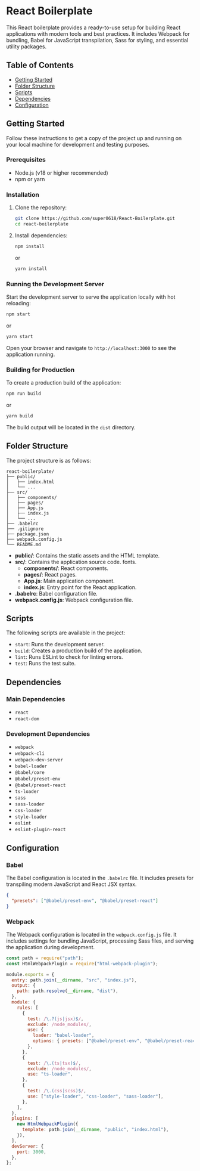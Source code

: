 # React Boilerplate

This React boilerplate provides a ready-to-use setup for building React applications with modern tools and best practices. It includes Webpack for bundling, Babel for JavaScript transpilation, Sass for styling, and essential utility packages.

## Table of Contents

- [Getting Started](#getting-started)
- [Folder Structure](#folder-structure)
- [Scripts](#scripts)
- [Dependencies](#dependencies)
- [Configuration](#configuration)

## Getting Started

Follow these instructions to get a copy of the project up and running on your local machine for development and testing purposes.

### Prerequisites

- Node.js (v18 or higher recommended)
- npm or yarn

### Installation

1. Clone the repository:

   ```bash
   git clone https://github.com/super0618/React-Boilerplate.git
   cd react-boilerplate
   ```

2. Install dependencies:

   ```bash
   npm install
   ```

   or

   ```bash
   yarn install
   ```

### Running the Development Server

Start the development server to serve the application locally with hot reloading:

```bash
npm start
```

or

```bash
yarn start
```

Open your browser and navigate to `http://localhost:3000` to see the application running.

### Building for Production

To create a production build of the application:

```bash
npm run build
```

or

```bash
yarn build
```

The build output will be located in the `dist` directory.

## Folder Structure

The project structure is as follows:

```
react-boilerplate/
├── public/
│   ├── index.html
│   └── ...
├── src/
│   ├── components/
│   ├── pages/
│   ├── App.js
│   ├── index.js
│   └── ...
├── .babelrc
├── .gitignore
├── package.json
├── webpack.config.js
└── README.md
```

- **public/**: Contains the static assets and the HTML template.
- **src/**: Contains the application source code.
  fonts.
  - **components/**: React components.
  - **pages/**: React pages.
  - **App.js**: Main application component.
  - **index.js**: Entry point for the React application.
- **.babelrc**: Babel configuration file.
- **webpack.config.js**: Webpack configuration file.

## Scripts

The following scripts are available in the project:

- `start`: Runs the development server.
- `build`: Creates a production build of the application.
- `lint`: Runs ESLint to check for linting errors.
- `test`: Runs the test suite.

## Dependencies

### Main Dependencies

- `react`
- `react-dom`

### Development Dependencies

- `webpack`
- `webpack-cli`
- `webpack-dev-server`
- `babel-loader`
- `@babel/core`
- `@babel/preset-env`
- `@babel/preset-react`
- `ts-loader`
- `sass`
- `sass-loader`
- `css-loader`
- `style-loader`
- `eslint`
- `eslint-plugin-react`

## Configuration

### Babel

The Babel configuration is located in the `.babelrc` file. It includes presets for transpiling modern JavaScript and React JSX syntax.

```json
{
  "presets": ["@babel/preset-env", "@babel/preset-react"]
}
```

### Webpack

The Webpack configuration is located in the `webpack.config.js` file. It includes settings for bundling JavaScript, processing Sass files, and serving the application during development.

```javascript
const path = require("path");
const HtmlWebpackPlugin = require("html-webpack-plugin");

module.exports = {
  entry: path.join(__dirname, "src", "index.js"),
  output: {
    path: path.resolve(__dirname, "dist"),
  },
  module: {
    rules: [
      {
        test: /\.?(js|jsx)$/,
        exclude: /node_modules/,
        use: {
          loader: "babel-loader",
          options: { presets: ["@babel/preset-env", "@babel/preset-react"] },
        },
      },
      {
        test: /\.(ts|tsx)$/,
        exclude: /node_modules/,
        use: "ts-loader",
      },
      {
        test: /\.(css|scss)$/,
        use: ["style-loader", "css-loader", "sass-loader"],
      },
    ],
  },
  plugins: [
    new HtmlWebpackPlugin({
      template: path.join(__dirname, "public", "index.html"),
    }),
  ],
  devServer: {
    port: 3000,
  },
};
```
